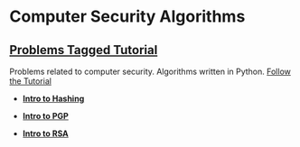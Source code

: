 # Computer Security Algorithms

## [Problems Tagged Tutorial](https://id0-rsa.pub/problem/tag/Tutorial/)

Problems related to computer security. Algorithms written in Python. [Follow the Tutorial](https://id0-rsa.pub/)

* **[Intro to Hashing](https://github.com/aaossa/Computer-Security-Algorithms/tree/master/Tutorial/Intro%20to%20Hashing)**

* **[Intro to PGP](https://github.com/aaossa/Computer-Security-Algorithms/tree/master/Tutorial/Intro%20to%20PGP)**

* **[Intro to RSA](https://github.com/aaossa/Computer-Security-Algorithms/tree/master/Tutorial/Intro%20to%20RSA)**

